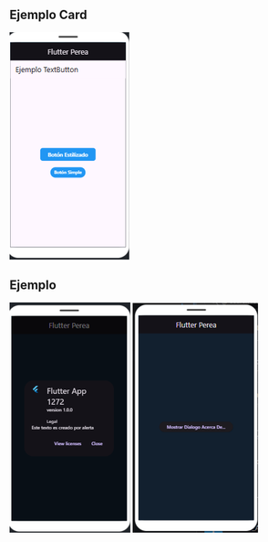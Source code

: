 ## Ejemplo Card
![La tarjeta](Card.png)

## Ejemplo 
![La tarjeta](Dialogo_R.png)
![La tarjeta](Dialogo.png)
